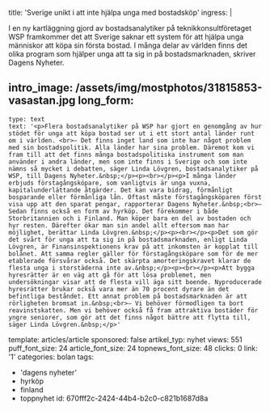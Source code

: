 title: 'Sverige unikt i att inte hjälpa unga med bostadsköp'
ingress: |
  <p>I en ny kartläggning gjord av bostadsanalytiker på teknikkonsultföretaget WSP framkommer det att Sverige saknar ett system för att hjälpa unga människor att köpa sin första bostad. I många delar av världen finns det olika program som hjälper unga att ta sig in på bostadsmarknaden, skriver Dagens Nyheter.
  </p>
  
intro_image: /assets/img/mostphotos/31815853-vasastan.jpg
long_form:
  -
    type: text
    text: '<p>Flera bostadsanalytiker på WSP har gjort en genomgång av hur stödet för unga att köpa bostad ser ut i ett stort antal länder runt om i världen. <br>– Det finns inget land som inte har något problem med sin bostadspolitik. Alla länder har sina problem. Däremot kom vi fram till att det finns många bostadspolitiska instrument som man använder i andra länder, men som inte finns i Sverige och som inte nämns så mycket i debatten, säger Linda Lövgren, bostadsanalytiker på WSP, till Dagens Nyheter.&nbsp;</p><p><br></p><p>I många länder erbjuds förstagångsköpare, som vanligtvis är unga vuxna, kapitalunderlättande åtgärder. Det kan vara bidrag, förmånligt bosparande eller förmånliga lån. Oftast måste förstagångsköparen först visa upp att den sparat pengar, rapporterar Dagens Nyheter.&nbsp;<br>– Sedan finns också en form av hyrköp. Det förekommer i både Storbritannien och i Finland. Man köper bara en del av bostaden och hyr resten. Därefter ökar man sin andel allt eftersom man har möjlighet, berättar Linda Lövgren.&nbsp;</p><p><br></p><p>Det som gör det svårt för unga att ta sig in på bostadsmarknaden, enligt Linda Lövgren, är Finansinspektionens krav på att inkomsten är kopplat till bolånet. Att samma regler gäller för förstagångsköpare som för de mer etablerade försvårar också. Det skärpta amorteringskravet klarar de flesta unga i storstäderna inte av.&nbsp;</p><p><br></p><p>Att bygga hyresrätter är en väg att gå för att lösa problemet, men undersökningar visar att de flesta vill äga sitt boende. Nyproducerade hyresrätter brukar också vara mer än 70 procent dyrare än det befintliga beståndet. Ett annat problem på bostadsmarknaden är att rörligheten bromsat in.&nbsp;<br>– Vi behöver förmodligen ta bort reavinstskatten. Men vi behöver också få fram attraktiva bostäder för yngre seniorer, som gör att det finns något bättre att flytta till, säger Linda Lövgren.&nbsp;</p>'
template: articles/article
sponsored: false
artikel_typ: nyhet
views: 551
puff_font_size: 24
article_font_size: 24
topnews_font_size: 48
clicks: 0
link: '1'
categories: bolan
tags:
  - 'dagens nyheter'
  - hyrköp
  - finland
  - toppnyhet
id: 670fff2c-2424-44b4-b2c0-c821b1687d8a
